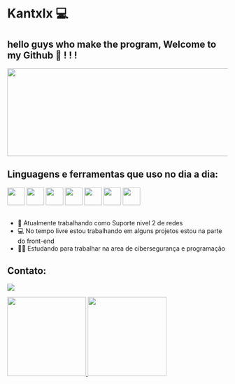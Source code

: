 # Kantxlx 💻
## hello guys who make the program, Welcome to my Github 👋 ! ! !

<img loading="lazy" src="https://blog.b2bstack.com.br/wp-content/uploads/2022/05/b2b-stack-blog-conheca-as-5-linguagens-de-programacao-mais-usadas-nos-jogos-.jpg.webp" width="1024" height="200">

## Linguagens e ferramentas que uso no dia a dia:

<img loading="lazy" src="https://cdn.jsdelivr.net/gh/devicons/devicon/icons/html5/html5-original.svg" width="40" height="40" /> <img loading="lazy" src="https://cdn.jsdelivr.net/gh/devicons/devicon/icons/css3/css3-original.svg" width="40" height="40" /> <img loading="lazy" src="https://cdn.jsdelivr.net/gh/devicons/devicon/icons/javascript/javascript-original.svg" width="40" height="40" /> <img loading="lazy" src="https://cdn.jsdelivr.net/gh/devicons/devicon/icons/c/c-original.svg" width="40" height="40" /> <img loading="lazy" src="https://cdn.jsdelivr.net/gh/devicons/devicon/icons/python/python-original.svg" width="40" height="40" /> <img loading="lazy" src="https://cdn.jsdelivr.net/gh/devicons/devicon/icons/grafana/grafana-original.svg" width="40" height="40" /> <img loading="lazy" src="https://cdn.jsdelivr.net/gh/devicons/devicon/icons/putty/putty-original.svg" width="40" height="40" />

## 

- 📡 Atualmente trabalhando como Suporte nivel 2 de redes
- 💻 No tempo livre estou trabalhando em alguns projetos estou na parte do front-end
- 👩‍💻 Estudando para trabalhar na area de cibersegurança e programação


## Contato:
<a href="https://www.linkedin.com/in/cau%C3%A3-a-143246205/" target="_blank"><img loading="lazy" src="https://img.shields.io/badge/-LinkedIn-%230077B5?style=for-the-badge&logo=linkedin&logoColor=white" target="_blank"></a> 

<div>
<a href="https://github.com/kantxlx">
<img loading="lazy" height="180em" src="https://github-readme-stats.vercel.app/api/top-langs/?username=kantxlx&layout=compact&langs_count=7&theme=dracula"/>
<img loading="lazy" height="180em" src="https://github-readme-stats.vercel.app/api?username=kantxlx&show_icons=true&theme=dracula&include_all_commits=true&count_private=true"/>
</div>
